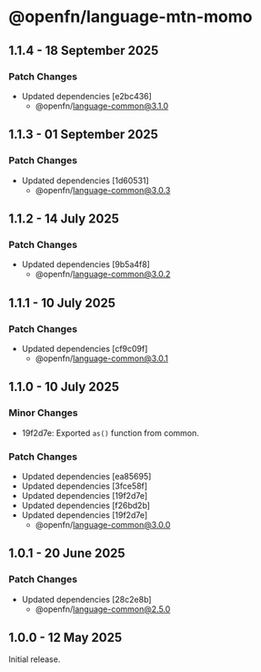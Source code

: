 # @openfn/language-mtn-momo

## 1.1.4 - 18 September 2025

### Patch Changes

- Updated dependencies \[e2bc436]
  - @openfn/language-common@3.1.0

## 1.1.3 - 01 September 2025

### Patch Changes

- Updated dependencies \[1d60531]
  - @openfn/language-common@3.0.3

## 1.1.2 - 14 July 2025

### Patch Changes

- Updated dependencies \[9b5a4f8]
  - @openfn/language-common@3.0.2

## 1.1.1 - 10 July 2025

### Patch Changes

- Updated dependencies \[cf9c09f]
  - @openfn/language-common@3.0.1

## 1.1.0 - 10 July 2025

### Minor Changes

- 19f2d7e: Exported `as()` function from common.

### Patch Changes

- Updated dependencies \[ea85695]
- Updated dependencies \[3fce58f]
- Updated dependencies \[19f2d7e]
- Updated dependencies \[f26bd2b]
- Updated dependencies \[19f2d7e]
  - @openfn/language-common@3.0.0

## 1.0.1 - 20 June 2025

### Patch Changes

- Updated dependencies \[28c2e8b]
  - @openfn/language-common@2.5.0

## 1.0.0 - 12 May 2025

Initial release.
